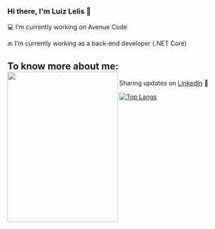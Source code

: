 ### Hi there, I'm Luiz Lelis 👋

💻 I’m currently working on Avenue Code

🔙 I’m currently working as a back-end developer (.NET Core)

## To know more about me: <a><img align="left" width="250" height="340" src="https://github.com/luizhlelis/luizhlelis/blob/master/lelis_octocat.jpeg?raw=true"></a> 
Sharing updates on <a href="https://www.linkedin.com/in/luizhlelis/">LinkedIn</a> 💼


[![Top Langs](https://github-readme-stats.vercel.app/api/top-langs/?username=luizhlelis&layout=compact)](https://github.com/anuraghazra/github-readme-stats)
